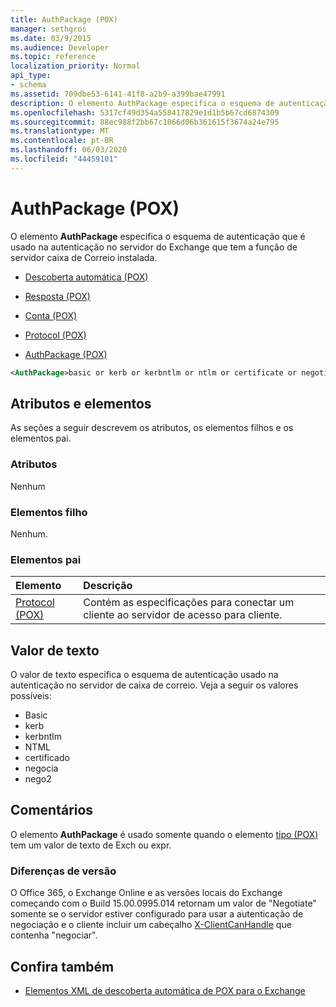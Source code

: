 ```yaml
---
title: AuthPackage (POX)
manager: sethgros
ms.date: 03/9/2015
ms.audience: Developer
ms.topic: reference
localization_priority: Normal
api_type:
- schema
ms.assetid: 709dbe53-6141-41f8-a2b9-a399bae47991
description: O elemento AuthPackage especifica o esquema de autenticação que é usado na autenticação no servidor do Exchange que tem a função de servidor caixa de Correio instalada.
ms.openlocfilehash: 5317cf49d354a558417829e1d1b5b67cd6874309
ms.sourcegitcommit: 88ec988f2bb67c1866d06b361615f3674a24e795
ms.translationtype: MT
ms.contentlocale: pt-BR
ms.lasthandoff: 06/03/2020
ms.locfileid: "44459101"
---
```

# <a name="authpackage-pox"></a>AuthPackage (POX)

O elemento **AuthPackage** especifica o esquema de autenticação que é usado na autenticação no servidor do Exchange que tem a função de servidor caixa de Correio instalada. 
  
- [Descoberta automática (POX)](autodiscover-pox.md)
  
- [Resposta (POX)](response-pox.md)
  
- [Conta (POX)](account-pox.md)
  
- [Protocol (POX)](protocol-pox.md)
  
- [AuthPackage (POX)](authpackage-pox.md)
  
```xml
<AuthPackage>basic or kerb or kerbntlm or ntlm or certificate or negotiate or nego2</AuthPackage>
```

## <a name="attributes-and-elements"></a>Atributos e elementos

As seções a seguir descrevem os atributos, os elementos filhos e os elementos pai.
  
### <a name="attributes"></a>Atributos

Nenhum
  
### <a name="child-elements"></a>Elementos filho

Nenhum.
  
### <a name="parent-elements"></a>Elementos pai

|**Elemento**|**Descrição**|
|:-----|:-----|
|[Protocol (POX)](protocol-pox.md) <br/> |Contém as especificações para conectar um cliente ao servidor de acesso para cliente.  <br/> |
   
## <a name="text-value"></a>Valor de texto

O valor de texto especifica o esquema de autenticação usado na autenticação no servidor de caixa de correio. Veja a seguir os valores possíveis:
  
- Basic
- kerb
- kerbntlm
- NTML
- certificado
- negocia
- nego2
    
## <a name="remarks"></a>Comentários

O elemento **AuthPackage** é usado somente quando o elemento [tipo (POX)](type-pox.md) tem um valor de texto de Exch ou expr. 
  
### <a name="version-differences"></a>Diferenças de versão

O Office 365, o Exchange Online e as versões locais do Exchange começando com o Build 15.00.0995.014 retornam um valor de "Negotiate" somente se o servidor estiver configurado para usar a autenticação de negociação e o cliente incluir um cabeçalho [X-ClientCanHandle](pox-autodiscover-request-for-exchange.md) que contenha "negociar". 
  
## <a name="see-also"></a>Confira também

- [Elementos XML de descoberta automática de POX para o Exchange](pox-autodiscover-xml-elements-for-exchange.md)

